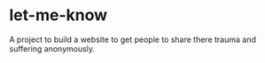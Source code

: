 # let-me-know
A project to build a website to get people to share there trauma and suffering anonymously.

